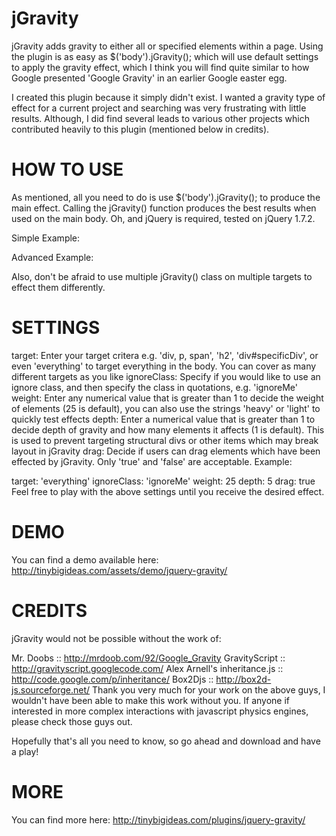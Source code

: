 jGravity
========

jGravity adds gravity to either all or specified elements within a page. Using the plugin is as easy as $('body').jGravity(); which will use default settings to apply the gravity effect, which I think you will find quite similar to how Google presented 'Google Gravity' in an earlier Google easter egg.

I created this plugin because it simply didn't exist. I wanted a gravity type of effect for a current project and searching was very frustrating  with little results. Although, I did find several leads to various other projects which contributed heavily to this plugin (mentioned below in credits).

HOW TO USE
========

As mentioned, all you need to do is use $('body').jGravity(); to produce the main effect. Calling the jGravity() function produces the best results when used on the main body. Oh, and jQuery is required, tested on jQuery 1.7.2.

Simple Example:

<script>

$(document).ready(function() {

     $('body').jGravity();
});

</script>

Advanced Example:

<script>

$(document).ready(function() {

     $('div.jGravity').live('click', function() {
          $('body').jGravity({
               target: 'everything',
               ignoreClass: 'ignoreMe',
               weight: 25,
               depth: 5,
               drag: true
          });
     });
});

</script>

Also, don't be afraid to use multiple jGravity() class on multiple targets to effect them differently.

SETTINGS
========

target: Enter your target critera e.g. 'div, p, span', 'h2', 'div#specificDiv', or even 'everything' to target everything in the body. You can cover as many different targets as you like
ignoreClass: Specify if you would like to use an ignore class, and then specify the class in quotations, e.g. 'ignoreMe'
weight: Enter any  numerical  value that is greater than 1 to decide the weight of elements (25 is default), you can also use the strings 'heavy' or 'light' to quickly test effects
depth: Enter a numerical value that is greater than 1 to decide depth of gravity and how many elements it affects (1 is default). This is used to prevent targeting structural divs or other items which may break layout in jGravity
drag: Decide if users can drag elements which have been effected by jGravity. Only 'true' and 'false' are acceptable.
Example:

target: 'everything'
ignoreClass: 'ignoreMe'
weight: 25
depth: 5
drag: true
Feel free to play with the above settings until you receive the desired effect.

DEMO
========

You can find a demo available here: http://tinybigideas.com/assets/demo/jquery-gravity/

CREDITS
========

jGravity would not be possible without the work of:

Mr. Doobs :: http://mrdoob.com/92/Google_Gravity
GravityScript :: http://gravityscript.googlecode.com/
Alex Arnell's inheritance.js :: http://code.google.com/p/inheritance/
Box2Djs :: http://box2d-js.sourceforge.net/
Thank you very much for your work on the above guys, I wouldn't have been able to make this work without you. If anyone if interested in more complex interactions with javascript physics engines, please check those guys out.
 
Hopefully that's all you need to know, so go ahead and download and have a play!

MORE
========

You can find more here: http://tinybigideas.com/plugins/jquery-gravity/
